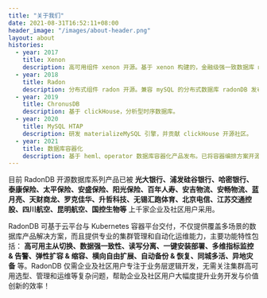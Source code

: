 ```yaml
---
title: "关于我们"
date: 2021-08-31T16:52:11+08:00
header_image: "/images/about-header.png"
layout: about
histories:
  - year: 2017
    title: Xenon
    description: 高可用组件 xenon 开源。基于 xenon 构建的，金融级强一致数据库 mySQL plus 发布。基于 raft 协议，无中心化选主；支持一主多从，弹性扩容伸缩。
  - year: 2018
    title: Radon
    description: 分布式组件 radon 开源。兼容 mySQL 的分布式数据库 radonDB 发布。
  - year: 2019
    title: ChronusDB
    description: 基于 clickHouse，分析型时序数据库。
  - year: 2020
    title: MySQL HTAP
    description: 研发 materializeMySQL 引擎，并贡献 clickHouse 开源社区。
  - year: 2021
    title: 数据库容器化
    description: 基于 heml、operator 数据库容器化产品发布。已将容器编排方案开源。
---
```


目前 RadonDB 开源数据库系列产品已被 **光大银行、浦发硅谷银行、哈密银行、泰康保险、太平保险、安盛保险、阳光保险、百年人寿、安吉物流、安畅物流、蓝月亮、天财商龙、罗克佳华、升哲科技、无锡汇跑体育、北京电信、江苏交通控股、四川航空、昆明航空、国控生物等** 上千家企业及社区用户采用。

RadonDB 可基于云平台与 Kubernetes 容器平台交付，不仅提供覆盖多场景的数据库产品解决方案，而且提供专业的集群管理和自动化运维能力，主要功能特性包括： **高可用主从切换、数据强一致性、读写分离、一键安装部署、多维指标监控 & 告警、弹性扩容 & 缩容、横向自由扩展、自动备份 & 恢复、同城多活、异地灾备** 等。RadonDB 仅需企业及社区用户专注于业务层逻辑开发，无需关注集群高可用选型、管理和运维等复杂问题，帮助企业及社区用户大幅度提升业务开发与价值创新的效率！
